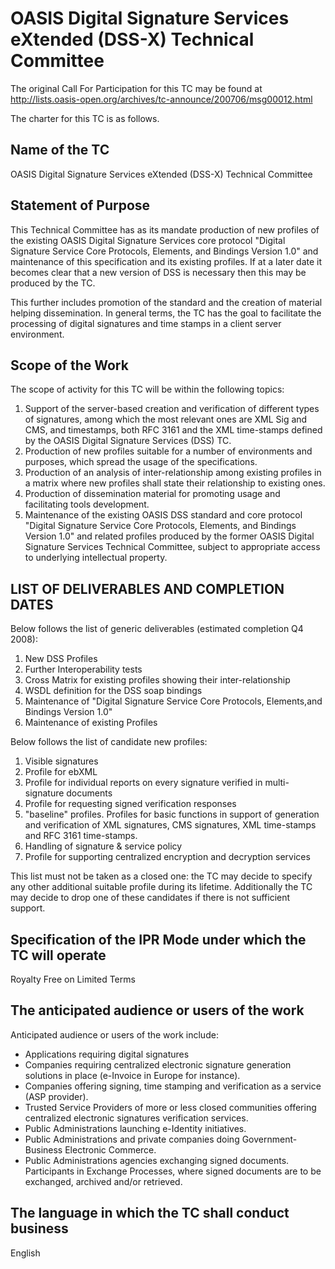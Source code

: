 # OASIS Digital Signature Services eXtended (DSS-X) Technical Committee

The original Call For Participation for this TC may be found at http://lists.oasis-open.org/archives/tc-announce/200706/msg00012.html

The charter for this TC is as follows.

## Name of the TC

OASIS Digital Signature Services eXtended (DSS-X) Technical Committee

## Statement of Purpose

This Technical Committee has as its mandate production of new profiles of the existing OASIS Digital Signature Services core protocol "Digital Signature Service Core Protocols, Elements, and Bindings Version 1.0" and maintenance of this specification and its existing profiles. If at a later date it becomes clear that a new version of DSS is necessary then this may be produced by the TC.

This further includes promotion of the standard and the creation of material helping dissemination. In general terms, the TC has the goal to facilitate the processing of digital signatures and time stamps in a client server environment.

## Scope of the Work

The scope of activity for this TC will be within the following topics:

1. Support of the server-based creation and verification of different types of signatures, among which the most relevant ones are XML Sig and CMS, and timestamps, both RFC 3161 and the XML time-stamps defined by the OASIS Digital Signature Services (DSS) TC.
2. Production of new profiles suitable for a number of environments and purposes, which spread the usage of the specifications.
3. Production of an analysis of inter-relationship among existing profiles in a matrix where new profiles shall state their relationship to existing ones.
4. Production of dissemination material for promoting usage and facilitating tools development.
5. Maintenance of the existing OASIS DSS standard and core protocol "Digital Signature Service Core Protocols, Elements, and Bindings Version 1.0" and related profiles produced by the former OASIS Digital Signature Services Technical Committee, subject to appropriate access to underlying intellectual property.

## LIST OF DELIVERABLES AND COMPLETION DATES

Below follows the list of generic deliverables (estimated completion Q4 2008):

1. New DSS Profiles
2. Further Interoperability tests
3. Cross Matrix for existing profiles showing their inter-relationship
4. WSDL definition for the DSS soap bindings
5. Maintenance of "Digital Signature Service Core Protocols, Elements,and Bindings Version 1.0"
6. Maintenance of existing Profiles

Below follows the list of candidate new profiles:

1. Visible signatures
2. Profile for ebXML
3. Profile for individual reports on every signature verified in multi-signature documents
4. Profile for requesting signed verification responses
5. "baseline" profiles. Profiles for basic functions in support of generation and verification of XML signatures, CMS signatures, XML time-stamps and RFC 3161 time-stamps.
6. Handling of signature & service policy
7. Profile for supporting centralized encryption and decryption services

This list must not be taken as a closed one: the TC may decide to specify any other additional suitable profile during its lifetime. Additionally the TC may decide to drop one of these candidates if there is not sufficient support.

## Specification of the IPR Mode under which the TC will operate

Royalty Free on Limited Terms

## The anticipated audience or users of the work

Anticipated audience or users of the work include:

* Applications requiring digital signatures
* Companies requiring centralized electronic signature generation solutions in place (e-Invoice in Europe for instance).
* Companies offering signing, time stamping and verification as a service (ASP provider).
* Trusted Service Providers of more or less closed communities offering centralized electronic signatures verification services.
* Public Administrations launching e-Identity initiatives.
* Public Administrations and private companies doing Government-Business Electronic Commerce.
* Public Administrations agencies exchanging signed documents. Participants in Exchange Processes, where signed documents are to be exchanged, archived and/or retrieved.

## The language in which the TC shall conduct business

English
